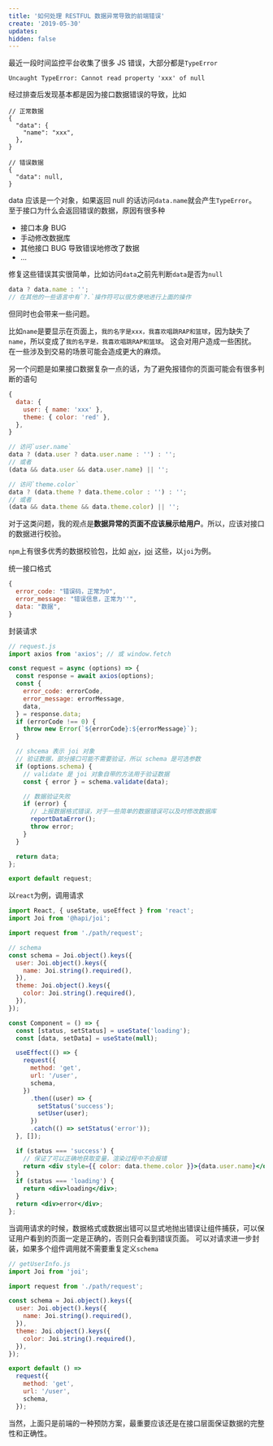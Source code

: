 ```yaml
---
title: '如何处理 RESTFUL 数据异常导致的前端错误'
create: '2019-05-30'
updates:
hidden: false
---
```


最近一段时间监控平台收集了很多 JS 错误，大部分都是`TypeError`

```
Uncaught TypeError: Cannot read property 'xxx' of null
```

经过排查后发现基本都是因为接口数据错误的导致，比如

```json5
// 正常数据
{
  "data": {
    "name": "xxx",
  },
}

// 错误数据
{
  "data": null,
}
```

data 应该是一个对象，如果返回 null 的话访问`data.name`就会产生`TypeError`。
至于接口为什么会返回错误的数据，原因有很多种

- 接口本身 BUG
- 手动修改数据库
- 其他接口 BUG 导致错误地修改了数据
- ...

修复这些错误其实很简单，比如访问`data`之前先判断`data`是否为`null`

```js
data ? data.name : '';
// 在其他的一些语言中有`?.`操作符可以很方便地进行上面的操作
```

但同时也会带来一些问题。

比如`name`是要显示在页面上，`我的名字是xxx，我喜欢唱跳RAP和篮球`，因为缺失了`name`，所以变成了`我的名字是，我喜欢唱跳RAP和篮球`。
这会对用户造成一些困扰。
在一些涉及到交易的场景可能会造成更大的麻烦。

另一个问题是如果接口数据复杂一点的话，为了避免报错你的页面可能会有很多判断的语句

```js
{
  data: {
    user: { name: 'xxx' },
    theme: { color: 'red' },
  },
}

// 访问`user.name`
data ? (data.user ? data.user.name : '') : '';
// 或者
(data && data.user && data.user.name) || '';

// 访问`theme.color`
data ? (data.theme ? data.theme.color : '') : '';
// 或者
(data && data.theme && data.theme.color) || '';
```

对于这类问题，我的观点是**数据异常的页面不应该展示给用户**。所以，应该对接口的数据进行校验。

`npm`上有很多优秀的数据校验包，比如 [ajv](https://www.npmjs.com/package/ajv)，[joi](https://www.npmjs.com/package/@hapi/joi) 这些，以`joi`为例。

统一接口格式

```js
{
  error_code: "错误码，正常为0",
  error_message: "错误信息，正常为''",
  data: "数据",
}
```

封装请求

```js
// request.js
import axios from 'axios'; // 或 window.fetch

const request = async (options) => {
  const response = await axios(options);
  const {
    error_code: errorCode,
    error_message: errorMessage,
    data,
  } = response.data;
  if (errorCode !== 0) {
    throw new Error(`${errorCode}:${errorMessage}`);
  }

  // shcema 表示 joi 对象
  // 验证数据，部分接口可能不需要验证，所以 schema 是可选参数
  if (options.schema) {
    // validate 是 joi 对象自带的方法用于验证数据
    const { error } = schema.validate(data);

    // 数据验证失败
    if (error) {
      // 上报数据格式错误，对于一些简单的数据错误可以及时修改数据库
      reportDataError();
      throw error;
    }
  }

  return data;
};

export default request;
```

以`react`为例，调用请求

```jsx
import React, { useState, useEffect } from 'react';
import Joi from '@hapi/joi';

import request from './path/request';

// schema
const schema = Joi.object().keys({
  user: Joi.object().keys({
    name: Joi.string().required(),
  }),
  theme: Joi.object().keys({
    color: Joi.string().required(),
  }),
});

const Component = () => {
  const [status, setStatus] = useState('loading');
  const [data, setData] = useState(null);

  useEffect(() => {
    request({
      method: 'get',
      url: '/user',
      schema,
    })
      .then((user) => {
        setStatus('success');
        setUser(user);
      })
      .catch(() => setStatus('error'));
  }, []);

  if (status === 'success') {
    // 保证了可以正确地获取变量，渲染过程中不会报错
    return <div style={{ color: data.theme.color }}>{data.user.name}</duv>;
  }
  if (status === 'loading') {
    return <div>loading</div>;
  }
  return <div>error</div>;
};
```

当调用请求的时候，数据格式或数据出错可以显式地抛出错误让组件捕获，可以保证用户看到的页面一定是正确的，否则只会看到错误页面。
可以对请求进一步封装，如果多个组件调用就不需要重复定义`schema`

```js
// getUserInfo.js
import Joi from 'joi';

import request from './path/request';

const schema = Joi.object().keys({
  user: Joi.object().keys({
    name: Joi.string().required(),
  }),
  theme: Joi.object().keys({
    color: Joi.string().required(),
  }),
});

export default () =>
  request({
    method: 'get',
    url: '/user',
    schema,
  });
```

当然，上面只是前端的一种预防方案，最重要应该还是在接口层面保证数据的完整性和正确性。

